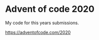 Advent of code 2020
===================

My code for this years submissions.

https://adventofcode.com/2020